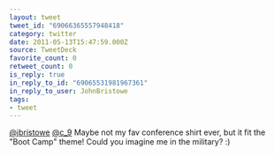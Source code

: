 ```yaml
---
layout: tweet
tweet_id: "69066365557948418"
category: twitter
date: 2011-05-13T15:47:59.000Z
source: TweetDeck
favorite_count: 0
retweet_count: 0
is_reply: true
in_reply_to_id: "69065531981967361"
in_reply_to_user: JohnBristowe
tags:
- tweet
---
```


[@jbristowe](https://twitter.com/@jbristowe) [@c_9](https://twitter.com/@c_9) Maybe not my fav conference shirt ever, but it fit the "Boot Camp" theme! Could you imagine me in the military? :)
